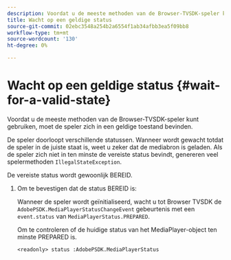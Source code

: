 ```yaml
---
description: Voordat u de meeste methoden van de Browser-TVSDK-speler kunt gebruiken, moet de speler zich in een geldige toestand bevinden.
title: Wacht op een geldige status
source-git-commit: 02ebc3548a254b2a6554f1ab34afbb3ea5f09bb8
workflow-type: tm+mt
source-wordcount: '130'
ht-degree: 0%

---
```


# Wacht op een geldige status {#wait-for-a-valid-state}

Voordat u de meeste methoden van de Browser-TVSDK-speler kunt gebruiken, moet de speler zich in een geldige toestand bevinden.

De speler doorloopt verschillende statussen. Wanneer wordt gewacht totdat de speler in de juiste staat is, weet u zeker dat de mediabron is geladen. Als de speler zich niet in ten minste de vereiste status bevindt, genereren veel spelermethoden `IllegalStateException`.

De vereiste status wordt gewoonlijk BEREID.

1. Om te bevestigen dat de status BEREID is:

   Wanneer de speler wordt geïnitialiseerd, wacht u tot Browser TVSDK de `AdobePSDK.MediaPlayerStatusChangeEvent` gebeurtenis met een `event.status` van `MediaPlayerStatus.PREPARED`.

   Om te controleren of de huidige status van het MediaPlayer-object ten minste PREPARED is.

   ```
   <readonly> status :AdobePSDK.MediaPlayerStatus
   ```
